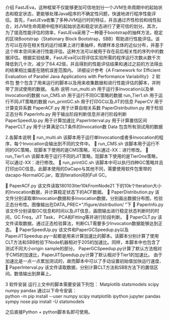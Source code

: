 介绍
FastJEva，这种框架不仅能够更加可信地划分一个JVM生命周期中的起始状态和稳定状态，更能够处理Java程序的不确定性问题，快速地进行程序性能评估。首先，FastJEva收集了多种JVM运行时的特征，并且通过齐性检验和线性拟合，对JVM生命周期中程序的起始状态和稳定状态进行了更可信的划分。其次， 为了提高性能评估的效率，FastJEva采用了一种基于bootstrap的抽样方法，稳定的区块Bootstrap（Stationary Block Bootstrap，SBB）帮助进行性能评估。该方可以在存在相关性的运行结果上进行重抽样，构建样本总体的近似分布，并基于这个样本空间来进行性能评估。这种方法可以被用于存在前后相关性的序列中的数据评估。根据实验结果，FastJEva可以将评估实验所需的程序运行次数从数千次降低到几十次，减少了64.42倍，并且得到的性能评估结果和通过之前的方法得出的结果相比偏差在随机误差范围内。
详细设计参考《A Framework for Efficient Evaluation of Parallel
Java Applications with Performance Variability》
2 软件包
整个包含了用来运行的脚本以及用来收集数据和进行性能评估的脚本，并附带了测试使用的数据。
名称	说明
run_multi.sh	用于运行多Invocation以及单Invocation的数据
run_CMS.sh	用于运行不同GC策略的数据
run_Tier1.sh	用于运行不同JIT策略的数据
run_printGC.sh	用于打印GC以及JIT的信息
PaperCV	用于计算变异系数
PaperACF.py	用于计算自相关系数
PaperDistribution.py	用于检验正态分布
PaperInfo.py	用于输出阶段判断信息并进行阶段判断
PaperSpeedUp.py	用于计算加速比
PaperInterval.py	用于计算置信区间
PaperCLT.py	用于计算满足CLT条件的Invocation数
Data	包含所有测试用的数据

2.各脚本说明
	run_multi.sh
该脚本用于运行单Invocation或者多Invocation的程序，每个Invocation会输出到不同的文件中。
	run_CMS.sh
该脚本用于运行不同的GC策略，现脚本下使用的是CMS策略，可以通过-XX：进行修改。
	run_Tier1.sh
该脚本用于运行不同的JIT策略，现脚本下使用的是TierOne策略，可以通过-XX：进行修改。
	run_printGC.sh
该脚本中可以执行四种GC策略并且打印出GC信息。此脚本使用的DaCapo与其他不同，需要使用软件包里带的dacapo-NormalGC.jar，取消Iteration间的Full GC。

	PaperACF.py
该文件读取180103Iter10kFromNode21 下的10k个Iteration大小的Invocation数据，并计算稳定状态下的ACF数据。
	PaperDistribution.py
	该文件分别读取单Invocation数据和多Invocation数据，分别画出数据分布图，检验正态分布性。图像输出在DATA_PREC+"/figure/distribution/ "下
	PaperInfo.py
	该文件分别读取GC信息和时间以及JIT信息，画图输出进行稳定状态判断时的时间，GC Freq，JIT Task， PCA和Fitting等并进行阶段判断。
	PaperCLT.py
	该文件读取数据，通过正态检验算法，判断CLT需要多少Invocation数据能够达到正态。
	PaperSpeedUp.py
该文件和PaperGCSpeedup.py以及PaperJITSpeedup.py一起都是用来计算加速比的脚本。该脚本分别计算了使用CLT方法和SBB检验下Node机器相对于205的加速比。同样，本脚本中也包含了测试不同大小origin sample的部分。
PaperGCSpeedup.py计算了默认方法相对于CMS的加速比，PaperJITSpeedup.py计算了默认相对于Tier1的加速比。
由于加速比是一点一点累加测试的，故而脚本中可以了手动设置初始值加快运行速度、
	PaperInterval.py
该文件读取数据，分别计算CLT方法和SBB方法下的置信区间。数值输出到屏幕上。

3 软件安装
运行上文中的脚本需要安装下列包：
Matplotlib 
statsmodels 
scipy 
numpy 
pandas
通过以下命令安装：	
python -m pip install --user numpy scipy matplotlib ipython jupyter pandas sympy nose
pip install -U statsmodels

之后直接Python + python脚本名即可使用。

